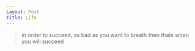 ```yaml
--- 
Layout: Post
Title: Life 
---
```

> In order to succeed, as bad as you want to breath then thats when you will succeed
